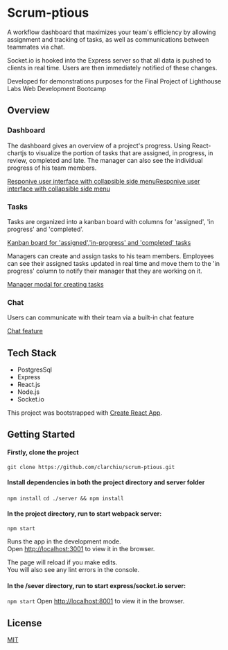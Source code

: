 # Scrum-ptious

A workflow dashboard that maximizes your team's efficiency by allowing assignment and tracking of tasks, as well as communications between teammates via chat. 

Socket.io is hooked into the Express server so that all data is pushed to clients in real time. Users are then immediately notified of these changes.

Developed for demonstrations purposes for the Final Project of Lighthouse Labs Web Development Bootcamp

## Overview

### Dashboard

The dashboard gives an overview of a project's progress. Using React-chartjs to visualize the portion of tasks that are assigned, in progress, in review, completed and late. The manager can also see the individual progress of his team members. 

[Responive user interface with collapsible side menu](./docs/ui-dashboard.png)[Responive user interface with collapsible side menu](./docs/ui-expanded-userInfo.png)

### Tasks

Tasks are organized into a kanban board with columns for 'assigned', 'in progress' and 'completed'.

[Kanban board for 'assigned','in-progress' and 'completed' tasks](./docs/tasks-kanban.png)

Managers can create and assign tasks to his team members. Employees can see their assigned tasks updated in real time and move them to the 'in progress' column to notify their manager that they are working on it. 

[Manager modal for creating tasks](./docs/create-new-task.png)

### Chat

Users can communicate with their team via a built-in chat feature

[Chat feature](./docs/real-time-chat.png)
 
## Tech Stack
* PostgresSql
* Express
* React.js
* Node.js
* Socket.io

This project was bootstrapped with [Create React App](https://github.com/facebook/create-react-app).

## Getting Started

#### Firstly, clone the project

`git clone https://github.com/clarchiu/scrum-ptious.git`

#### Install dependencies in both the project directory and server folder

`npm install`
`cd ./server && npm install`

#### In the project directory, run to start webpack server:

`npm start`

Runs the app in the development mode.\
Open [http://localhost:3001](http://localhost:3001) to view it in the browser.

The page will reload if you make edits.\
You will also see any lint errors in the console.

#### In the /sever directory, run to start express/socket.io server:
`npm start` 
Open [http://localhost:8001](http://localhost:8001) to view it in the browser.

## License
[MIT](htps://choosealicense.com/licenses/mit/)
